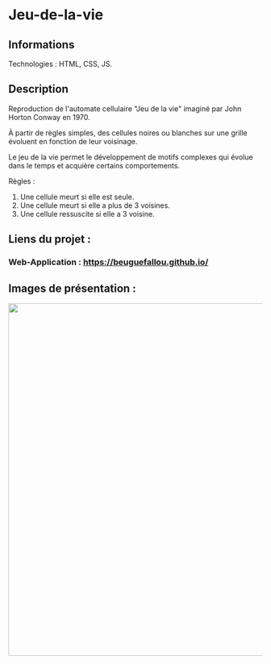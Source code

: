 # Jeu-de-la-vie 

## Informations

Technologies : HTML, CSS, JS.

## Description

Reproduction de l'automate cellulaire "Jeu de la vie" imaginé par John Horton Conway en 1970.

À partir de règles simples, des cellules noires ou blanches sur une grille évoluent en fonction de leur voisinage.

Le jeu de la vie permet le développement de motifs complexes qui évolue dans le temps et acquière certains comportements.

Règles :

1. Une cellule meurt si elle est seule.
2. Une cellule meurt si elle a plus de 3 voisines.
3. Une cellule ressuscite si elle a 3 voisine.


## Liens du projet :

### Web-Application :  https://beuguefallou.github.io/

## Images de présentation :

<div>
<img align=top src="https://github.com/beuguefallou/jeu-de-la-vie/main/presentation_pictures/picture_01.jpg" width="700px">
</div>
